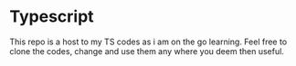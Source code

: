 # Typescript
This repo is a host to my TS codes as i am on the go learning. Feel free to clone the codes, change and use them any where you deem then useful.
